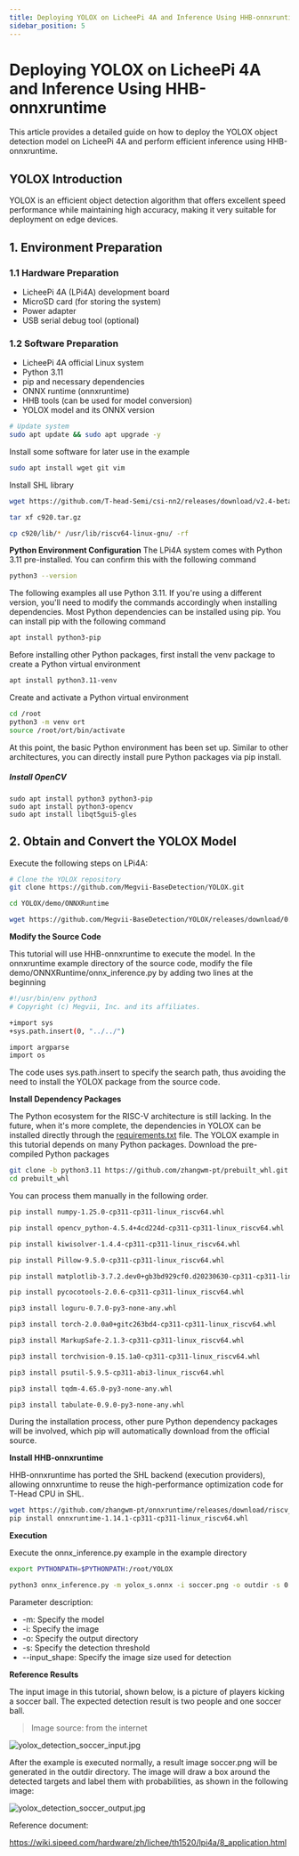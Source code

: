 ```yaml
---
title: Deploying YOLOX on LicheePi 4A and Inference Using HHB-onnxruntime
sidebar_position: 5
---
```


# Deploying YOLOX on LicheePi 4A and Inference Using HHB-onnxruntime

This article provides a detailed guide on how to deploy the YOLOX object detection model on LicheePi 4A and perform efficient inference using HHB-onnxruntime.

## YOLOX Introduction

YOLOX is an efficient object detection algorithm that offers excellent speed performance while maintaining high accuracy, making it very suitable for deployment on edge devices.

## 1. Environment Preparation

### 1.1 Hardware Preparation

- LicheePi 4A (LPi4A) development board
- MicroSD card (for storing the system)
- Power adapter
- USB serial debug tool (optional)

### 1.2 Software Preparation

- LicheePi 4A official Linux system
- Python 3.11
- pip and necessary dependencies
- ONNX runtime (onnxruntime)
- HHB tools (can be used for model conversion)
- YOLOX model and its ONNX version

```sh
# Update system
sudo apt update && sudo apt upgrade -y
```

Install some software for later use in the example

```bash
sudo apt install wget git vim
```

Install SHL library

```bash
wget https://github.com/T-head-Semi/csi-nn2/releases/download/v2.4-beta.1/c920.tar.gz

tar xf c920.tar.gz

cp c920/lib/* /usr/lib/riscv64-linux-gnu/ -rf
```

**Python Environment Configuration**
The LPi4A system comes with Python 3.11 pre-installed. You can confirm this with the following command

```bash
python3 --version
```

The following examples all use Python 3.11. If you're using a different version, you'll need to modify the commands accordingly when installing dependencies.
Most Python dependencies can be installed using pip. You can install pip with the following command

```bash
apt install python3-pip
```

Before installing other Python packages, first install the venv package to create a Python virtual environment

```bash
apt install python3.11-venv
```

Create and activate a Python virtual environment

```bash
cd /root
python3 -m venv ort
source /root/ort/bin/activate
```

At this point, the basic Python environment has been set up. Similar to other architectures, you can directly install pure Python packages via pip install.

##### Install OpenCV

```shell
sudo apt install python3 python3-pip
sudo apt install python3-opencv 
sudo apt install libqt5gui5-gles
```

## 2. Obtain and Convert the YOLOX Model

Execute the following steps on LPi4A:

```sh
# Clone the YOLOX repository
git clone https://github.com/Megvii-BaseDetection/YOLOX.git

cd YOLOX/demo/ONNXRuntime

wget https://github.com/Megvii-BaseDetection/YOLOX/releases/download/0.1.1rc0/yolox_s.onnx
```

**Modify the Source Code**

This tutorial will use HHB-onnxruntime to execute the model. In the onnxruntime example directory of the source code, modify the file demo/ONNXRuntime/onnx_inference.py by adding two lines at the beginning

```bash
#!/usr/bin/env python3
# Copyright (c) Megvii, Inc. and its affiliates.

+import sys
+sys.path.insert(0, "../../")

import argparse
import os
```

The code uses sys.path.insert to specify the search path, thus avoiding the need to install the YOLOX package from the source code.

**Install Dependency Packages**

The Python ecosystem for the RISC-V architecture is still lacking. In the future, when it's more complete, the dependencies in YOLOX can be installed directly through the [requirements.txt](https://github.com/Megvii-BaseDetection/YOLOX/blob/main/requirements.txt) file.
The YOLOX example in this tutorial depends on many Python packages. Download the pre-compiled Python packages

```bash
git clone -b python3.11 https://github.com/zhangwm-pt/prebuilt_whl.git
cd prebuilt_whl
```

You can process them manually in the following order.

```bash
pip install numpy-1.25.0-cp311-cp311-linux_riscv64.whl

pip install opencv_python-4.5.4+4cd224d-cp311-cp311-linux_riscv64.whl

pip install kiwisolver-1.4.4-cp311-cp311-linux_riscv64.whl

pip install Pillow-9.5.0-cp311-cp311-linux_riscv64.whl

pip install matplotlib-3.7.2.dev0+gb3bd929cf0.d20230630-cp311-cp311-linux_riscv64.whl

pip install pycocotools-2.0.6-cp311-cp311-linux_riscv64.whl

pip3 install loguru-0.7.0-py3-none-any.whl

pip3 install torch-2.0.0a0+gitc263bd4-cp311-cp311-linux_riscv64.whl

pip3 install MarkupSafe-2.1.3-cp311-cp311-linux_riscv64.whl

pip3 install torchvision-0.15.1a0-cp311-cp311-linux_riscv64.whl

pip3 install psutil-5.9.5-cp311-abi3-linux_riscv64.whl

pip3 install tqdm-4.65.0-py3-none-any.whl

pip3 install tabulate-0.9.0-py3-none-any.whl
```

During the installation process, other pure Python dependency packages will be involved, which pip will automatically download from the official source.

**Install HHB-onnxruntime**

HHB-onnxruntime has ported the SHL backend (execution providers), allowing onnxruntime to reuse the high-performance optimization code for T-Head CPU in SHL.

```bash
wget https://github.com/zhangwm-pt/onnxruntime/releases/download/riscv_whl/onnxruntime-1.14.1-cp311-cp311-linux_riscv64.whl
pip install onnxruntime-1.14.1-cp311-cp311-linux_riscv64.whl
```

**Execution**

Execute the onnx_inference.py example in the example directory

```bash
export PYTHONPATH=$PYTHONPATH:/root/YOLOX

python3 onnx_inference.py -m yolox_s.onnx -i soccer.png -o outdir -s 0.3 --input_shape 640,640
```

Parameter description:

- -m: Specify the model
- -i: Specify the image
- -o: Specify the output directory
- -s: Specify the detection threshold
- --input_shape: Specify the image size used for detection

**Reference Results**

The input image in this tutorial, shown below, is a picture of players kicking a soccer ball. The expected detection result is two people and one soccer ball.

> Image source: from the internet

![yolox_detection_soccer_input.jpg](https://wiki.sipeed.com/hardware/zh/lichee/th1520/lpi4a/assets/application/yolox_detection_soccer_input.jpg)

After the example is executed normally, a result image soccer.png will be generated in the outdir directory. The image will draw a box around the detected targets and label them with probabilities, as shown in the following image:

![yolox_detection_soccer_output.jpg](https://wiki.sipeed.com/hardware/zh/lichee/th1520/lpi4a/assets/application/yolox_detection_soccer_output.jpg)

Reference document:

https://wiki.sipeed.com/hardware/zh/lichee/th1520/lpi4a/8_application.html 